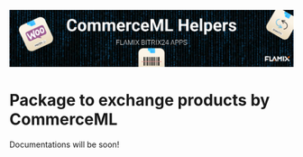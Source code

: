 ![Screenshot](img/commerceml.jpg)

# Package to exchange products by CommerceML

Documentations will be soon!
